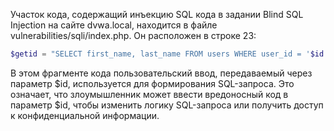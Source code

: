 Участок кода, содержащий инъекцию SQL кода в задании Blind SQL Injection на сайте dvwa.local, 
находится в файле vulnerabilities/sqli/index.php. Он расположен в строке 23:

```php
$getid = "SELECT first_name, last_name FROM users WHERE user_id = '$id';";
```

В этом фрагменте кода пользовательский ввод, передаваемый через параметр $id, используется для формирования SQL-запроса.
Это означает, что злоумышленник может ввести вредоносный код в параметр $id, чтобы изменить логику SQL-запроса или получить доступ к конфиденциальной информации.